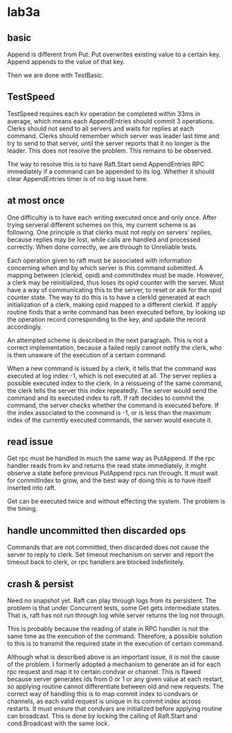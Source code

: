 # lab3a

## basic

Append is different from Put. Put overwrites existing value to a certain key. Append appends to the value of that key.

Then we are done with TestBasic.

## TestSpeed

TestSpeed requires each kv operation be completed within 33ms in average, which means each AppendEntries should commit 3 operations. Clerks should not send to all servers and waits for replies at each command. Clerks should remember which server was leader last time and try to send to that server, until the server reports that it no longer is the leader. This does not resolve the problem. This remains to be observed.

The way to resolve this is to have Raft.Start send AppendEntries RPC immediately if a command can be appended to its log. Whether it should clear AppendEntries timer is of no big issue here.

## at most once

One difficultiy is to have each writing executed once and only once. After trying serveral different schemes on this, my current scheme is as following. One principle is that clerks must not reply on servers' replies, because replies may be lost, while calls are handled and processed correctly. When done correctly, we are through to Unreliable tests.

Each operation given to raft must be associated with information concerning when and by which server is this command submitted. A mapping between (clerkid, opid) and commitIndex must be made. However, a clerk may be reinitialized, thus loses its opid counter with the server. Must have a way of communicating this to the server, to reset or ask for the opid counter state. The way to do this is to have a clerkId generated at each initialization of a clerk, making opid mapped to a different clerkid. If apply routine finds that a write command has been executed before, by looking up the operation record corresponding to the key, and update the record accordingly.

An attempted scheme is described in the next paragraph. This is not a correct implementation, because a failed reply cannot notify the clerk, who is then unaware of the execution of a certain command.

When a new command is issued by a clerk, it tells that the command was executed at log index -1, which is not executed at all. The server replies a possible executed index to the clerk. In a reissueing of the same command, the clerk tells the server this index repeatedly. The server would send the command and its executed index to raft. If raft decides to commit the command, the server checks whether the command is executed before. If the index associated to the command is -1, or is less than the maximum index of the currently executed commands, the server would execute it.

## read issue

Get rpc must be handled in much the same way as PutAppend. If the rpc handler reads from kv and returns the read state immediately, it might observe a state before previous PutAppend rpcs run through. It must wait for commitIndex to grow, and the best way of doing this is to have itself inserted into raft.

Get can be executed twice and without effecting the system. The problem is the timing.

## handle uncommitted then discarded ops

Commands that are not committed, then discarded does not cause the server to reply to clerk. Set timeout mechanism on server and report the timeout back to clerk, or rpc handlers are blocked indefinitely.

## crash & persist

Need no snapshot yet. Raft can play through logs from its persistent. The problem is that under Concurrent tests, some Get gets intermediate states. That is, raft has not run through log while server returns the log not through.

This is probably because the reading of state in RPC handler is not the same time as the execution of the command. Therefore, a possible solution to this is to transmit the required state in the execution of certain command.

Although what is described above is an important issue, it is not the cause of the problem. I formerly adopted a mechanism to generate an id for each rpc request and map it to certain condvar or channel. This is flawed because server generates ids from 0 or 1 or any given value at each restart, so applying routine cannot differentiate between old and new requests. The correct way of handling this is to map commit index to condvars or channels, as each valid request is unique in its commit index across restarts. It must ensure that condvars are initialized before applying routine can broadcast. This is done by locking the calling of Raft.Start and cond.Broadcast with the same lock.
